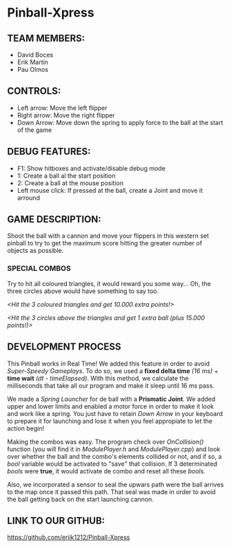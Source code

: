 # Pinball-Xpress

## TEAM MEMBERS:

  * David Boces 
  * Erik Martín
  * Pau Olmos
 
## CONTROLS:

  * Left arrow: Move the left flipper
  * Right arrow: Move the right flipper
  * Down Arrow: Move down the spring to apply force to the ball at the start of the game
  
## DEBUG FEATURES:

  * F1: Show hitboxes and activate/disable debug mode
  * 1: Create a ball al the start position
  * 2: Create a ball at the mouse position
  * Left mouse click: If pressed at the ball, create a Joint and move it arround
  
## GAME DESCRIPTION:
  
  Shoot the ball with a cannon and move your flippers in this western set pinball to try to get the maximum score hitting the greater number of objects as possible.
  
  ### SPECIAL COMBOS
  Try to hit all coloured triangles, it would reward you some way... Oh, the three circles above would have something to say too.
 
_<Hit the 3 coloured triangles and get 10.000 extra points!>_
 
_<Hit the 3 circles above the triangles and get 1 extra ball (plus 15.000 points!)>_

## DEVELOPMENT PROCESS
This Pinball works in Real Time! We added this feature in order to avoid _Super-Speedy Gameplays_. To do so, we used a **fixed delta time** _(16 ms)_ + **time wait** _(dt - timeElapsed)_. With this method, we calculate the milliseconds that take all our program and make it sleep until 16 ms pass.

We made a _Spring Launcher_ for de ball with a **Prismatic Joint**. We added upper and lower limits and enabled a motor force in order to make it look and work like a spring. You just have to retain _Down Arrow_ in your keyboard to prepare it for launching and lose it when you feel appropiate to let the action begin!

Making the combos was easy. The program check over _OnCollision()_ function (you will find it in _ModulePlayer.h_ and _ModulePlayer.cpp_) and look over whether the ball and the combo's elements collided or not, and if so, a _bool_ variable would be activated to "save" that collision. If 3 determinated _bools_ were **true**, it would activate de combo and reset all these _bools_.

Also, we incorporated a sensor to seal the upwars path were the ball arrives to the map once it passed this path. That seal was made in order to avoid the ball getting back on the start launching cannon.

## LINK TO OUR GITHUB:

  https://github.com/eriik1212/Pinball-Xpress
